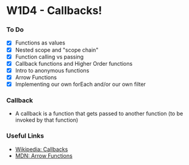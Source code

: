# W1D4 - Callbacks!

### To Do
- [x] Functions as values
- [x] Nested scope and "scope chain"
- [x] Function calling vs passing
- [x] Callback functions and Higher Order functions
- [x] Intro to anonymous functions
- [x] Arrow Functions
- [x] Implementing our own forEach and/or our own filter

### Callback
- A callback is a function that gets passed to another function (to be invoked by that function)























### Useful Links
* [Wikipedia: Callbacks](https://en.wikipedia.org/wiki/Callback_(computer_programming))
* [MDN: Arrow Functions](https://developer.mozilla.org/en-US/docs/Web/JavaScript/Reference/Functions/Arrow_functions)
